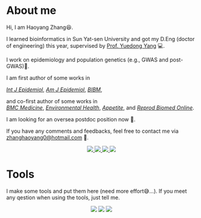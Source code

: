 #  About me

<p>Hi, I am Haoyang Zhang😆.</p>
<!--
<div align="left">
<img src="https://github.com/zhanghaoyang0/zhanghaoyang0/blob/main/pic/dogwithhat1.png" width="160" height="130">
</div>
-->

 I learned bioinformatics in Sun Yat-sen University and got my D.Eng (doctor of engineering) this year, supervised by [Prof. Yuedong Yang](http://biomed.nscc-gz.cn/research.php) 💻. </p> 
 I work on epidemiology and population genetics (e.g., GWAS and post-GWAS)🗿. </p>
 I am first author of some works in 
 
 [*Int J Epidemiol*](https://pubmed.ncbi.nlm.nih.gov/34999863/),
 [*Am J Epidemiol*](https://pubmed.ncbi.nlm.nih.gov/35801869/), 
 [*BIBM*](https://ieeexplore.ieee.org/document/9669388/),
 
and co-first author of some works in  
 [*BMC Medicine*](https://bmcmedicine.biomedcentral.com/articles/10.1186/s12916-022-02476-0),
 [*Environmental Health*](https://pubmed.ncbi.nlm.nih.gov/31779611/),
 [*Appetite*](https://pubmed.ncbi.nlm.nih.gov/29753760/),
 and [*Reprod Biomed Online*](https://pubmed.ncbi.nlm.nih.gov/34836814/). 
 </p> 
 
 I am looking for an oversea postdoc position now 👀. </p>
 If you have any comments and feedbacks, feel free to contact me via zhanghaoyang0@hotmail.com 💭. </p>

<p align="center">
    <a href="https://www.researchgate.net/profile/Haoyang-Zhang"> <img src="https://img.shields.io/badge/ResearchGate-%231793d1.svg?&style=for-the-badge&logo=ResearchGate&logoColor=white"/> </a>
    <a href="https://pubmed.ncbi.nlm.nih.gov/?term=%28Haoyang+zhang%5BAuthor%5D%29+AND+%28Sun+Yat-sen%5BAffiliation%5D%29&sort="> <img src="https://img.shields.io/badge/PubMed-%2357A143.svg?&style=for-the-badge&logo=PubMed&logoColor=white"/> </a>
    <a href="https://github.com/zhanghaoyang0/zhanghaoyang0/"> <img src="https://img.shields.io/badge/Github-%234d4d4d.svg?&style=for-the-badge&logo=Github&logoColor=white"/> </a>
    <a href="https://linkedin.com/in/haoyang-zhang-004949210"> <img src="https://img.shields.io/badge/LinkedIn-%3111252.svg?&style=for-the-badge&logo=LinkedIn&logoColor=white"/> </a>
  



# Tools
<p> I make some tools and put them here (need more effort😅...). If you meet any qestion when using the tools, just tell me.


<div align="center">
<a href="https://github.com/zhanghaoyang0/DGAT-onco">
  <img src="https://github-readme-stats.vercel.app/api/pin/?username=zhanghaoyang0&repo=DGAT-onco&theme=dark&bg_color=0d1117&hide_border=true" /></a>
<a href="https://github.com/zhanghaoyang0/rsidmap">
  <img src="https://github-readme-stats.vercel.app/api/pin/?username=zhanghaoyang0&repo=rsidmap&theme=dark&bg_color=0d1117&hide_border=true" /></a>
<a href="https://github.com/zhanghaoyang0/easylift">
  <img src="https://github-readme-stats.vercel.app/api/pin/?username=zhanghaoyang0&repo=easylift&theme=dark&bg_color=0d1117&hide_border=true" /></a>
</div">
  
 
